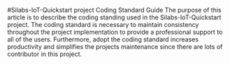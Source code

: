 #Silabs-IoT-Quickstart project Coding Standard Guide
The purpose of this article is to describe the coding standing used in the Silabs-IoT-Quickstart project. The coding standard is necessary to maintain consistency throughout the project implementation to provide a professional support to all of the users. Furthermore, adopt the coding standard increases productivity and simplifies the projects maintenance since there are lots of contributor in this project.
